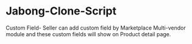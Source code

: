 # Jabong-Clone-Script
Custom Field- Seller can add custom field by Marketplace Multi-vendor module and these custom fields will show on Product detail page.
